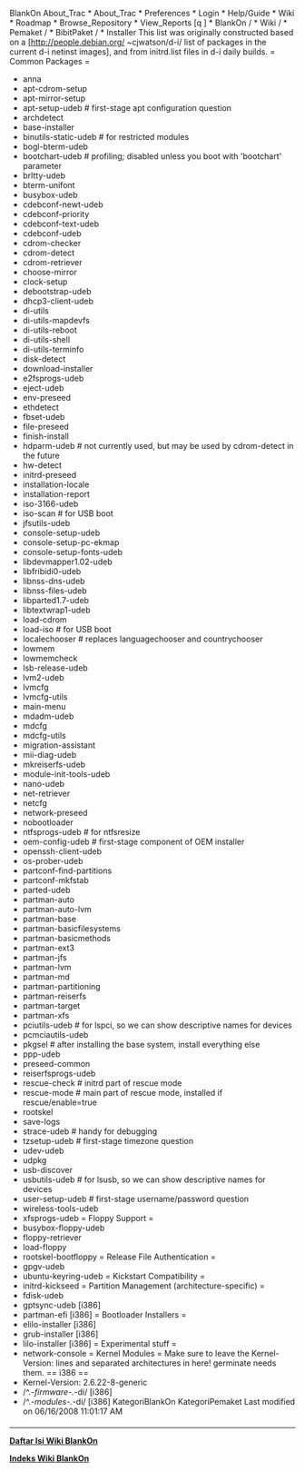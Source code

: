    BlankOn
 About_Trac
    * About_Trac
    * Preferences
    * Login
    * Help/Guide
    * Wiki
    * Roadmap
    * Browse_Repository
    * View_Reports
[q                 ]
    * BlankOn  /
    * Wiki  /
    * Pemaket  /
    * BibitPaket  /
    * Installer
This list was originally constructed based on a [http://people.debian.org/
~cjwatson/d-i/ list of packages in the current d-i netinst images], and from
initrd.list files in d-i daily builds.
= Common Packages =
 * anna
 * apt-cdrom-setup
 * apt-mirror-setup
 * apt-setup-udeb # first-stage apt configuration question
 * archdetect
 * base-installer
 * binutils-static-udeb # for restricted modules
 * bogl-bterm-udeb
 * bootchart-udeb # profiling; disabled unless you boot with 'bootchart'
parameter
 * brltty-udeb
 * bterm-unifont
 * busybox-udeb
 * cdebconf-newt-udeb
 * cdebconf-priority
 * cdebconf-text-udeb
 * cdebconf-udeb
 * cdrom-checker
 * cdrom-detect
 * cdrom-retriever
 * choose-mirror
 * clock-setup
 * debootstrap-udeb
 * dhcp3-client-udeb
 * di-utils
 * di-utils-mapdevfs
 * di-utils-reboot
 * di-utils-shell
 * di-utils-terminfo
 * disk-detect
 * download-installer
 * e2fsprogs-udeb
 * eject-udeb
 * env-preseed
 * ethdetect
 * fbset-udeb
 * file-preseed
 * finish-install
 * hdparm-udeb # not currently used, but may be used by cdrom-detect in the
future
 * hw-detect
 * initrd-preseed
 * installation-locale
 * installation-report
 * iso-3166-udeb
 * iso-scan # for USB boot
 * jfsutils-udeb
 * console-setup-udeb
 * console-setup-pc-ekmap
 * console-setup-fonts-udeb
 * libdevmapper1.02-udeb
 * libfribidi0-udeb
 * libnss-dns-udeb
 * libnss-files-udeb
 * libparted1.7-udeb
 * libtextwrap1-udeb
 * load-cdrom
 * load-iso # for USB boot
 * localechooser # replaces languagechooser and countrychooser
 * lowmem
 * lowmemcheck
 * lsb-release-udeb
 * lvm2-udeb
 * lvmcfg
 * lvmcfg-utils
 * main-menu
 * mdadm-udeb
 * mdcfg
 * mdcfg-utils
 * migration-assistant
 * mii-diag-udeb
 * mkreiserfs-udeb
 * module-init-tools-udeb
 * nano-udeb
 * net-retriever
 * netcfg
 * network-preseed
 * nobootloader
 * ntfsprogs-udeb # for ntfsresize
 * oem-config-udeb # first-stage component of OEM installer
 * openssh-client-udeb
 * os-prober-udeb
 * partconf-find-partitions
 * partconf-mkfstab
 * parted-udeb
 * partman-auto
 * partman-auto-lvm
 * partman-base
 * partman-basicfilesystems
 * partman-basicmethods
 * partman-ext3
 * partman-jfs
 * partman-lvm
 * partman-md
 * partman-partitioning
 * partman-reiserfs
 * partman-target
 * partman-xfs
 * pciutils-udeb # for lspci, so we can show descriptive names for devices
 * pcmciautils-udeb
 * pkgsel # after installing the base system, install everything else
 * ppp-udeb
 * preseed-common
 * reiserfsprogs-udeb
 * rescue-check # initrd part of rescue mode
 * rescue-mode  # main part of rescue mode, installed if rescue/enable=true
 * rootskel
 * save-logs
 * strace-udeb # handy for debugging
 * tzsetup-udeb # first-stage timezone question
 * udev-udeb
 * udpkg
 * usb-discover
 * usbutils-udeb # for lsusb, so we can show descriptive names for devices
 * user-setup-udeb # first-stage username/password question
 * wireless-tools-udeb
 * xfsprogs-udeb
= Floppy Support =
 * busybox-floppy-udeb
 * floppy-retriever
 * load-floppy
 * rootskel-bootfloppy
= Release File Authentication =
 * gpgv-udeb
 * ubuntu-keyring-udeb
= Kickstart Compatibility =
 * initrd-kickseed
= Partition Management (architecture-specific) =
 * fdisk-udeb
 * gptsync-udeb [i386]
 * partman-efi [i386]
= Bootloader Installers =
 * elilo-installer [i386]
 * grub-installer [i386]
 * lilo-installer [i386]
= Experimental stuff =
 * network-console
= Kernel Modules =
Make sure to leave the Kernel-Version: lines and separated architectures in
here! germinate needs them.
== i386 ==
 * Kernel-Version: 2.6.22-8-generic
 * /^.*-firmware-.*-di/ [i386]
 * /^.*-modules-.*-di/ [i386]
KategoriBlankOn KategoriPemaket
Last modified on 06/16/2008 11:01:17 AM
#### 
    
 
 
 
 
 
---
[**Daftar Isi Wiki BlankOn**](/DaftarIsi/README.md)
 
[**Indeks Wiki BlankOn**](/Indeks.md)
